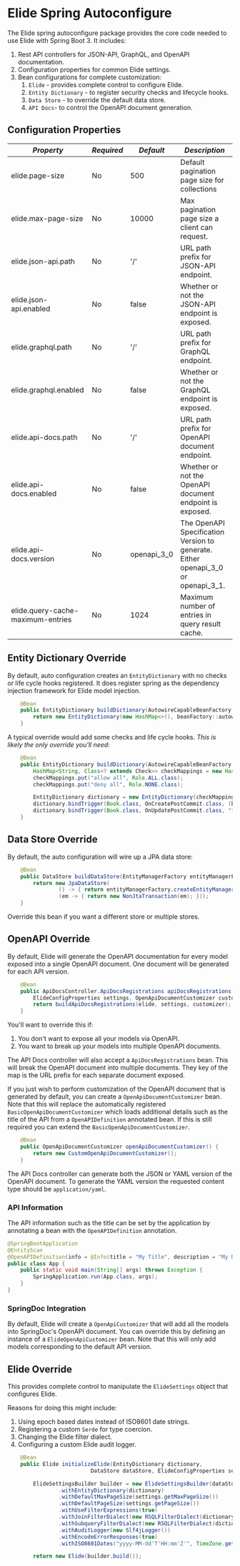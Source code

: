 # Elide Spring Autoconfigure

The Elide spring autoconfigure package provides the core code needed to use Elide with Spring Boot 3. It includes:
1. Rest API controllers for JSON-API, GraphQL, and OpenAPI documentation.
2. Configuration properties for common Elide settings.
3. Bean configurations for complete customization:
   1. `Elide` - provides complete control to configure Elide.
   2. `Entity Dictionary` - to register security checks and lifecycle hooks.
   3. `Data Store` - to override the default data store.
   4. `API Docs`- to control the OpenAPI document generation.
   
## Configuration Properties   

| *Property*                        | *Required* |  *Default*      | *Description*                                                                     |
| --------------------------------- | -----------| --------------- | --------------------------------------------------------------------------------- |
| elide.page-size                   | No         | 500             | Default pagination page size for collections                                      |
| elide.max-page-size               | No         | 10000           | Max pagination page size a client can request.                                    |
| elide.json-api.path               | No         | '/'             | URL path prefix for JSON-API endpoint.                                            |
| elide.json-api.enabled            | No         | false           | Whether or not the JSON-API endpoint is exposed.                                  |
| elide.graphql.path                | No         | '/'             | URL path prefix for GraphQL endpoint.                                             |
| elide.graphql.enabled             | No         | false           | Whether or not the GraphQL endpoint is exposed.                                   |
| elide.api-docs.path               | No         | '/'             | URL path prefix for OpenAPI document endpoint.                                    |
| elide.api-docs.enabled            | No         | false           | Whether or not the OpenAPI document endpoint is exposed.                          |
| elide.api-docs.version            | No         | openapi_3_0     | The OpenAPI Specification Version to generate. Either openapi_3_0 or openapi_3_1. |
| elide.query-cache-maximum-entries | No         | 1024            | Maximum number of entries in query result cache.                                  |


## Entity Dictionary Override

By default, auto configuration creates an `EntityDictionary` with no checks or life cycle hooks registered. It does register spring as the dependency injection framework for Elide model injection.

```java
    @Bean
    public EntityDictionary buildDictionary(AutowireCapableBeanFactory beanFactory) {
        return new EntityDictionary(new HashMap<>(), beanFactory::autowireBean);
    }
```

A typical override would add some checks and life cycle hooks.  *This is likely the only override you'll need*:

```java
    @Bean
    public EntityDictionary buildDictionary(AutowireCapableBeanFactory beanFactory) {
        HashMap<String, Class<? extends Check>> checkMappings = new HashMap<>();
        checkMappings.put("allow all", Role.ALL.class);
        checkMappings.put("deny all", Role.NONE.class);

        EntityDictionary dictionary = new EntityDictionary(checkMappings, beanFactory::autowireBean);
        dictionary.bindTrigger(Book.class, OnCreatePostCommit.class, (book, scope, changes) -> { /* DO SOMETHING */ }); 
        dictionary.bindTrigger(Book.class, OnUpdatePostCommit.class, "title", (book, scope, changes) -> { /* DO SOMETHING */ });
    }
```

## Data Store Override
By default, the auto configuration will wire up a JPA data store:

```java
    @Bean
    public DataStore buildDataStore(EntityManagerFactory entityManagerFactory) {
        return new JpaDataStore(
                () -> { return entityManagerFactory.createEntityManager(); },
                (em -> { return new NonJtaTransaction(em); }));
    }
```

Override this bean if you want a different store or multiple stores.

## OpenAPI Override

By default, Elide will generate the OpenAPI documentation for every model exposed into a single OpenAPI document. One document will be generated for each API version.

```java
    @Bean
    public ApiDocsController.ApiDocsRegistrations apiDocsRegistrations(RefreshableElide elide,
        ElideConfigProperties settings, OpenApiDocumentCustomizer customizer) {
        return buildApiDocsRegistrations(elide, settings, customizer);
    }    
```

You'll want to override this if:
1. You don't want to expose all your models via OpenAPI.
2. You want to break up your models into multiple OpenAPI documents.

The API Docs controller will also accept a `ApiDocsRegistrations` bean. This will break the OpenAPI document into multiple documents. They key of the map is the URL prefix for each separate document exposed.

If you just wish to perform customization of the OpenAPI document that is generated by default, you can create a `OpenApiDocumentCustomizer` bean. Note that this will replace the automatically registered `BasicOpenApiDocumentCustomizer` which loads additional details such as the title of the API from a `OpenAPIDefinition` annotated bean. If this is still required you can extend the `BasicOpenApiDocumentCustomizer`.

```java
    @Bean
    public OpenApiDocumentCustomizer openApiDocumentCustomizer() {
        return new CustomOpenApiDocumentCustomizer();
    }    
```

The API Docs controller can generate both the JSON or YAML version of the OpenAPI document. To generate the YAML version the requested content type should be `application/yaml`.

### API Information

The API information such as the title can be set by the application by annotating a bean with the `OpenAPIDefinition` annotation.

```java
@SpringBootApplication
@EntityScan
@OpenAPIDefinition(info = @Info(title = "My Title", description = "My Description"))
public class App {
    public static void main(String[] args) throws Exception {
        SpringApplication.run(App.class, args);
    }
}
```

### SpringDoc Integration

By default, Elide will create a `OpenApiCustomizer` that will add all the models into SpringDoc's OpenAPI document. You can override this by defining an instance of a `ElideOpenApiCustomizer` bean. Note that this will only add models corresponding to the default API version.

## Elide Override

This provides complete control to manipulate the `ElideSettings` object that configures Elide.

Reasons for doing this might include:
1. Using epoch based dates instead of ISO8601 date strings.
2. Registering a custom `Serde` for type coercion.
3. Changing the Elide filter dialect.
4. Configuring a custom Elide audit logger.

```java
    @Bean
    public Elide initializeElide(EntityDictionary dictionary,
                          DataStore dataStore, ElideConfigProperties settings) {

        ElideSettingsBuilder builder = new ElideSettingsBuilder(dataStore)
                .withEntityDictionary(dictionary)
                .withDefaultMaxPageSize(settings.getMaxPageSize())
                .withDefaultPageSize(settings.getPageSize())
                .withUseFilterExpressions(true)
                .withJoinFilterDialect(new RSQLFilterDialect(dictionary))
                .withSubqueryFilterDialect(new RSQLFilterDialect(dictionary))
                .withAuditLogger(new Slf4jLogger())
                .withEncodeErrorResponses(true)
                .withISO8601Dates("yyyy-MM-dd'T'HH:mm'Z'", TimeZone.getTimeZone("UTC"));

        return new Elide(builder.build());
```
